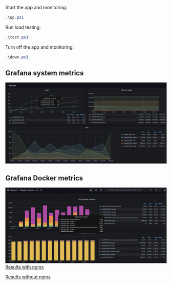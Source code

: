 Start the app and monitoring:
```powershell
.\up.ps1
```

Run load testing:
```powershell
.\test.ps1
```

Turn off the app and monitoring:
```powershell
.\down.ps1
```
## Grafana system metrics
![Grafana during load](screenshots/grafana-nginx.png)
## Grafana Docker metrics
![Grafana during load (DOCKER)](screenshots/grafana-nginx-docker.png)
[Results with nginx](results-nginx.md)

[Results without nginx](results-nonginx.md)
